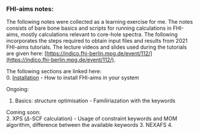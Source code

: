 ### FHI-aims notes:

The following notes were collected as a learning exercise for me. The notes consists of bare bone basics and scripts for running calculations in FHI-aims, mostly calculations relevant to core-hole spectra. 
The following incorporates the steps required to obtain input files and results from 2021 FHI-aims tutorials. The lecture videos and slides used during the tutorials are given here: [https://indico.fhi-berlin.mpg.de/event/112/](https://indico.fhi-berlin.mpg.de/event/112/).


The following sections are linked here: <br/>
0. [Installation](https://github.com/susmita-tripathy/fhi-aims_notes/blob/35405ab50be886dcdee8f4e8a8687f5e51930c9f/Installation/index.md) - How to install FHI-aims in your system <br/>

Ongoing:
1. Basics: structure optimisation - Familiriazation with the keywords <br/>

Coming soon: <br/>
2. XPS ($\Delta$-SCF calculation) - Usage of constraint keywords and MOM algorithm, difference between the available keywords
3. NEXAFS 
4. 
